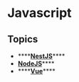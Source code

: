 # Javascript

## Topics

* \*\*\*\*[**NestJS**](nestjs.md)\*\*\*\*
* [**NodeJS**](nodejs.md)\*\*\*\*
* \*\*\*\*[**Vue**](vue.md)\*\*\*\*

